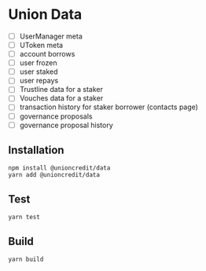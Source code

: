 # Union Data

- [ ] UserManager meta
- [ ] UToken meta
- [ ] account borrows
- [ ] user frozen
- [ ] user staked
- [ ] user repays
- [ ] Trustline data for a staker
- [ ] Vouches data for a staker
- [ ] transaction history for staker borrower (contacts page)
- [ ] governance proposals
- [ ] governance proposal history

## Installation

```
npm install @unioncredit/data
yarn add @unioncredit/data
```

## Test

```
yarn test
```

## Build

```
yarn build
```
